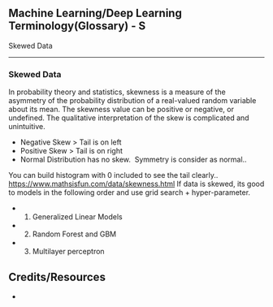 ## Machine Learning/Deep Learning Terminology(Glossary) - S ##
Skewed Data
___
### Skewed Data ###
In probability theory and statistics, skewness is a measure of the asymmetry of the probability distribution of a real-valued random variable about its mean. The skewness value can be positive or negative, or undefined. The qualitative interpretation of the skew is complicated and unintuitive.
- Negative Skew > Tail is on left
- Positive Skew > Tail is on right
- Normal Distribution has no skew.  Symmetry is consider as normal..

You can build histogram with 0 included to see the tail clearly..
https://www.mathsisfun.com/data/skewness.html
If data is skewed, its good to models in the following order and use grid search + hyper-parameter. 
 - 1. Generalized Linear Models
 - 2. Random Forest and GBM
 - 3. Multilayer perceptron


## Credits/Resources ##
 - []()

